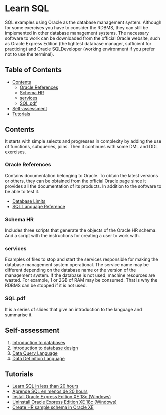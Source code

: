 
# Learn SQL
SQL examples using Oracle as the database management system. Although for some exercises you have to consider the RDBMS, they can still be implemented in other database management systems. The necessary software to work can be downloaded from the official Oracle website, such as Oracle Express Edition (the lightest database manager, sufficient for practicing) and Oracle SQLDeveloper (working environment if you prefer not to use the terminal).

## Table of Contents
- [Contents](#contents)
  - [Oracle References](#oracle-references)
  - [Schema HR](#schema-hr)
  - [services](#services)
  - [SQL.pdf](#sqlpdf)
- [Self-assessment](#self-assessment)
- [Tutorials](#tutorials)
 
## Contents
It starts with simple selects and progresses in complexity by adding the use of functions, subqueries, joins. Then it continues with some DML and DDL exercises.

### Oracle References
  Contains documentation belonging to Oracle. To obtain the latest versions or others, they can be obtained from the official Oracle page since it provides all the documentation of its products. In addition to the software to be able to test it.
  - [Database Limits](https://docs.oracle.com/cd/B28359_01/server.111/b28320/limits.htm#REFRN004)
  - [SQL Language Reference](https://docs.oracle.com/cd/B28359_01/server.111/b28286/toc.htm)

### Schema HR
  Includes three scripts that generate the objects of the Oracle HR schema. And a script with the instructions for creating a user to work with.

### services
  Examples of files to stop and start the services responsible for making the database management system operational. The service name may be different depending on the database name or the version of the management system.
  If the database is not used, machine resources are wasted. For example, 1 or 2GB of RAM may be consumed. That is why the RDBMS can be stopped if it is not used.

### SQL.pdf
  It is a series of slides that give an introduction to the language and summarise it.

## Self-assessment
1. [Introduction to databases](https://forms.gle/KBZdhqdaMLdKuZTT9)
2. [Introduction to database design](https://forms.gle/TVEGC43WbijJ9MBz8)
3. [Data Query Language](https://forms.gle/AvXhJEsHTm3vxf1U6)
4. [Data Definition Language](https://forms.gle/LEALgo3rRHbToX897)

## Tutorials
- [Learn SQL in less than 20 hours](https://www.amazon.com/dp/B0D77XR2WJ)
- [Aprende SQL en menos de 20 hours](https://www.amazon.es/dp/B084NY3VP7)
- [Install Oracle Express Edition XE 18c (Windows)](https://youtu.be/QAAeIQQYN_A)
- [Uninstall Oracle Express Edition XE 18c (Windows)](https://youtu.be/t52JaQWfrE8)
- [Create HR sample schema in Oracle XE](https://youtu.be/GLbT72Hm83M)

